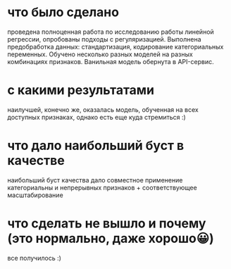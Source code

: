 # что было сделано
проведена полноценная работа по исследованию работы линейной регрессии, опробованы подходы с регуляризацией. Выполнена предобработка данных: стандартизация, кодирование категориальных переменных. Обучено несколько разных моделей на разных комбинациях признаков. Ванильная модель обернута в API-сервис.

# с какими результатами
наилучшей, конечно же, оказалась модель, обученная на всех доступных признаках, однако есть еще куда стремиться :)

# что дало наибольший буст в качестве
наибольший буст качества дало совместное применение категориальны и непрерывных признаков + соответствующее масштабирование

# что сделать не вышло и почему (это нормально, даже хорошо😀)
все получилось :)

